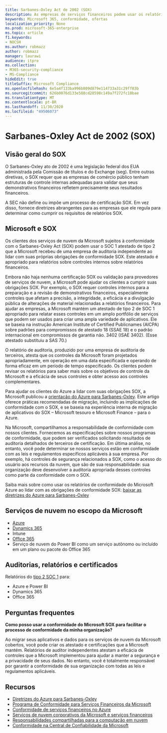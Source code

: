 ```yaml
---
title: Sarbanes-Oxley Act de 2002 (SOX)
description: As empresas de serviços financeiros podem usar os relatórios de conformidade da Microsoft para lidar com a conformidade com a Sarbanes-Oxley Act.
keywords: Microsoft 365, conformidade, ofertas
localization_priority: None
ms.prod: microsoft-365-enterprise
ms.topic: article
f1.keywords:
- NOCSH
ms.author: robmazz
author: robmazz
manager: laurawi
audience: itpro
ms.collection:
- M365-security-compliance
- MS-Compliance
hideEdit: true
titleSuffix: Microsoft Compliance
ms.openlocfilehash: 6e5a4f133ba996b809d879e114733a31c29ff83b
ms.sourcegitcommit: 626b0076d133e588cd28598c149a7f272fc18bae
ms.translationtype: MT
ms.contentlocale: pt-BR
ms.lasthandoff: 11/30/2020
ms.locfileid: "49506073"
---
```

# <a name="sarbanes-oxley-act-of-2002-sox"></a>Sarbanes-Oxley Act de 2002 (SOX)

## <a name="sox-overview"></a>Visão geral do SOX

O Sarbanes-Oxley ato de 2002 é uma legislação federal dos EUA administrada pela Comissão de títulos e do Exchange (seg). Entre outras diretivas, o SOX requer que as empresas de comércio público tenham estruturas de controle internas adequadas para validar que seus demonstrativos financeiros refletem precisamente seus resultados financeiros.

A SEC não define ou impõe um processo de certificação SOX. Em vez disso, fornece diretrizes abrangentes para as empresas que ele regula para determinar como cumprir os requisitos de relatórios SOX.

## <a name="microsoft-and-sox"></a>Microsoft e SOX

Os clientes dos serviços de nuvem da Microsoft sujeitos à conformidade com o Sarbanes-Oxley Act (SOX) podem usar o SOC 1 atestado de tipo 2 que a Microsoft recebeu de uma empresa de auditoria independente ao lidar com suas próprias obrigações de conformidade SOX. Este atestado é apropriado para relatórios sobre controles internos sobre relatórios financeiros.

Embora não haja nenhuma certificação SOX ou validação para provedores de serviços de nuvem, a Microsoft pode ajudar os clientes a cumprir suas obrigações SOX. Por exemplo, o SOX requer controles internos para a preparação e a revisão de demonstrativos financeiros, especialmente controles que afetam a precisão, a integridade, a eficácia e a divulgação pública de alterações de material relacionadas a relatórios financeiros. Para ajudar as empresas, a Microsoft mantém um atestado de tipo 2 de SOC 1 apropriado para relatar esses controles em um amplo portfólio de serviços que podem ser usados para criar uma ampla variedade de aplicativos. Ele se baseia na instrução American Institute of Certified Publicnames (AICPA) sobre padrões para compromissos de atestado 18 (SSAE 18) e o padrão internacional em compromissos de garantia não. 3402 (ISAE 3402). (Esse atestado substituiu a SAS 70.)

O relatório de auditoria, produzido por uma empresa de auditoria de terceiros, atesta que os controles da Microsoft foram projetados apropriadamente, em operação em uma data especificada e operando de forma eficaz em um período de tempo especificado. Os clientes podem revisar os relatórios para saber mais sobre os objetivos de controle da Microsoft e a eficácia de seus controles e obter acesso aos controles complementares.

Para ajudar os clientes do Azure a lidar com suas obrigações SOX, a Microsoft publicou a [orientação do Azure para Sarbanes-Oxley](https://aka.ms/Azure-SOX-Guide). Este artigo oferece práticas recomendadas de migração, incluindo as implicações de conformidade com o SOX, e se baseia na experiência interna de migração de aplicativos do SOX – Microsoft tesouro e Microsoft Finance – para o Azure.

Na Microsoft, compartilhamos a responsabilidade de conformidade com nossos clientes. Fornecemos as especificações sobre nossos programas de conformidade, que podem ser verificados solicitando resultados de auditoria detalhados de terceiros de certificação. Em última análise, no entanto, você pode determinar se nossos serviços estão em conformidade com as leis e regulamentos específicos aplicáveis à sua empresa. Por exemplo, há controles de segurança relacionados a SOX, como o acesso do usuário aos recursos da nuvem, que são de sua responsabilidade: sua organização deve desenvolver a auditoria apropriada desses controles como parte da conformidade com o SOX.

Saiba mais sobre como usar os relatórios de conformidade do Microsoft Azure ao lidar com as obrigações de conformidade SOX: [baixar as diretrizes do Azure para Sarbanes-Oxley](https://aka.ms/Azure-SOX-Guide)

## <a name="microsoft-in-scope-cloud-services"></a>Serviços de nuvem no escopo da Microsoft

- [Azure](https://aka.ms/AzureCompliance)
- [Dynamics 365](https://aka.ms/d365-compliance-list)
- Intune
- [Office 365](https://go.microsoft.com/fwlink/p/?LinkID=2077751)
- Serviço de nuvem do Power BI como um serviço autônomo ou incluído em um plano ou pacote do Office 365

## <a name="audits-reports-and-certificates"></a>Auditorias, relatórios e certificados

Relatórios do [tipo 2 SOC 1](offering-SOC.md) para:

- Azure e Power BI
- Dynamics 365
- Office 365

## <a name="frequently-asked-questions"></a>Perguntas frequentes

**Como posso usar a conformidade do Microsoft SOX para facilitar o processo de conformidade da minha organização?**

Ao migrar seus aplicativos e dados para os serviços de nuvem da Microsoft cobertos, você pode criar os atestado e certificações que a Microsoft mantém. Relatórios de auditor independentes atestam a eficácia de controles que a Microsoft implementou para ajudar a manter a segurança e a privacidade de seus dados. No entanto, você é totalmente responsável por garantir a conformidade de sua organização com todas as leis e regulamentos aplicáveis.

## <a name="resources"></a>Recursos

- [Diretrizes do Azure para Sarbanes-Oxley](https://aka.ms/Azure-SOX-Guide)
- [Programa de Conformidade para Serviços Financeiros da Microsoft](https://www.microsoft.com/download/details.aspx?id=55332)
- [Conformidade de serviços financeiros no Azure](https://azure.microsoft.com/resources/videos/azurecon-2015-financial-services-compliance-in-azure/)
- [Serviços de nuvem corporativos da Microsoft e serviços financeiros](https://www.microsoft.com/trustcenter/cloudservices/financialservices)
- [Responsabilidades compartilhadas para a computação em nuvem](https://aka.ms/sharedresponsibility)
- [Conformidade na Central de Confiabilidade da Microsoft](https://www.microsoft.com/trust-center/compliance/compliance-overview)
